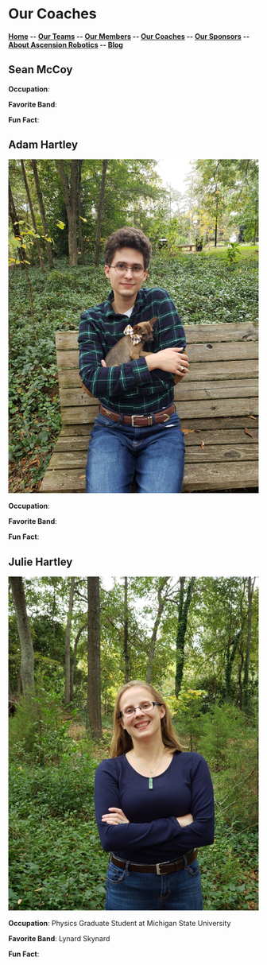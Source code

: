 # Our Coaches


#### [Home](../index.md) -- [Our Teams](../teams/README.md) -- [Our Members](../members/README.md) -- [Our Coaches](README.md) -- [Our Sponsors](../sponsors/README.md) -- [About Ascension Robotics](../about.md) -- [Blog](../blog/README.md)

## Sean McCoy

**Occupation**:

**Favorite Band**:

**Fun Fact**:

## Adam Hartley

![adam](adam.jpg)

**Occupation**:

**Favorite Band**:

**Fun Fact**:

## Julie Hartley

![julie](julie.jpg)

**Occupation**: Physics Graduate Student at Michigan State University

**Favorite Band**: Lynard Skynard

**Fun Fact**:
